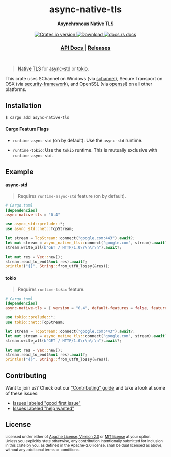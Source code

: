 <h1 align="center">async-native-tls</h1>
<div align="center">
 <strong>
   Asynchronous Native TLS
 </strong>
</div>

<br />

<div align="center">
  <!-- Crates version -->
  <a href="https://crates.io/crates/async-native-tls">
    <img src="https://img.shields.io/crates/v/async-native-tls.svg?style=flat-square"
    alt="Crates.io version" />
  </a>
  <!-- Downloads -->
  <a href="https://crates.io/crates/async-native-tls">
    <img src="https://img.shields.io/crates/d/async-native-tls.svg?style=flat-square"
      alt="Download" />
  </a>
  <!-- docs.rs docs -->
  <a href="https://docs.rs/async-native-tls">
    <img src="https://img.shields.io/badge/docs-latest-blue.svg?style=flat-square"
      alt="docs.rs docs" />
  </a>
</div>

<div align="center">
  <h3>
    <a href="https://docs.rs/async-native-tls">
      API Docs
    </a>
    <span> | </span>
    <a href="https://github.com/async-email/async-native-tls/releases">
      Releases
    </a>
  </h3>
</div>

<br/>

> [Native TLS](https://crates.io/crates/native-tls) for [async-std](https://crates.io/crates/async-std) or [tokio](https://crates.io/crates/tokio).

This crate uses SChannel on Windows (via [schannel](https://crates.io/crates/schannel)), Secure Transport on 
OSX (via [security-framework](https://crates.io/crates/security-framework)), and OpenSSL (via [openssl](https://crates.io/crates/openssl)) on 
all other platforms.

## Installation

```sh
$ cargo add async-native-tls
```

#### Cargo Feature Flags

 * `runtime-async-std` (on by default): Use the `async-std` runtime.

 * `runtime-tokio`: Use the `tokio` runtime. This is mutually exclusive with `runtime-async-std`.

## Example

#### async-std

> Requires `runtime-async-std` feature (on by default).

```toml
# Cargo.toml
[dependencies]
async-native-tls = "0.4"
```

```rust
use async_std::prelude::*;
use async_std::net::TcpStream;

let stream = TcpStream::connect("google.com:443").await?;
let mut stream = async_native_tls::connect("google.com", stream).await?;
stream.write_all(b"GET / HTTP/1.0\r\n\r\n").await?;

let mut res = Vec::new();
stream.read_to_end(&mut res).await?;
println!("{}", String::from_utf8_lossy(&res));
```

#### tokio

> Requires `runtime-tokio` feature.

```toml
# Cargo.toml
[dependencies]
async-native-tls = { version = "0.4", default-features = false, features = [ "runtime-tokio" ] }
```

```rust
use tokio::prelude::*;
use tokio::net::TcpStream;

let stream = TcpStream::connect("google.com:443").await?;
let mut stream = async_native_tls::connect("google.com", stream).await?;
stream.write_all(b"GET / HTTP/1.0\r\n\r\n").await?;

let mut res = Vec::new();
stream.read_to_end(&mut res).await?;
println!("{}", String::from_utf8_lossy(&res));
```

## Contributing
Want to join us? Check out our ["Contributing" guide][contributing] and take a
look at some of these issues:

- [Issues labeled "good first issue"][good-first-issue]
- [Issues labeled "help wanted"][help-wanted]

[contributing]: https://github.com/dignifiedquire/semver2/blob/master.github/CONTRIBUTING.md
[good-first-issue]: https://github.com/dignifiedquire/semver2/labels/good%20first%20issue
[help-wanted]: https://github.com/dignifiedquire/semver2/labels/help%20wanted

## License

<sup>
Licensed under either of <a href="LICENSE-APACHE">Apache License, Version
2.0</a> or <a href="LICENSE-MIT">MIT license</a> at your option.
</sup>

<br/>

<sub>
Unless you explicitly state otherwise, any contribution intentionally submitted
for inclusion in this crate by you, as defined in the Apache-2.0 license, shall
be dual licensed as above, without any additional terms or conditions.
</sub>
